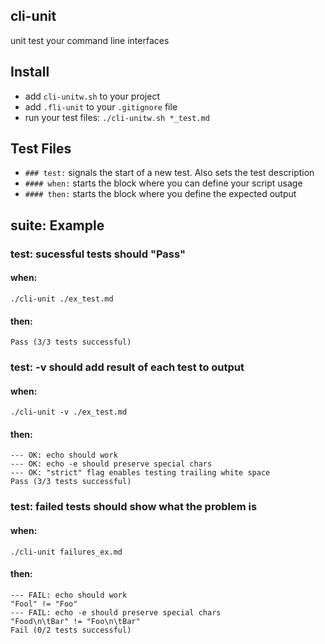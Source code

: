 
## cli-unit

unit test your command line interfaces


## Install

- add `cli-unitw.sh` to your project
- add `.fli-unit` to your `.gitignore` file
- run your test files: `./cli-unitw.sh *_test.md`
 

## Test Files

- `### test:` signals the start of a new test. Also sets the test description
- `#### when:` starts the block where you can define your script usage
- `#### then:` starts the block where you define the expected output


## suite: Example

### test: sucessful tests should "Pass"
#### when:

	./cli-unit ./ex_test.md 

#### then:

	Pass (3/3 tests successful)

### test: -v should add result of each test to output
#### when:

	./cli-unit -v ./ex_test.md 

#### then:

	--- OK: echo should work
	--- OK: echo -e should preserve special chars
	--- OK: "strict" flag enables testing trailing white space
	Pass (3/3 tests successful)

### test: failed tests should show what the problem is
#### when:

	./cli-unit failures_ex.md 

#### then:

	--- FAIL: echo should work
	"Fool" != "Foo"
	--- FAIL: echo -e should preserve special chars
	"Food\n\tBar" != "Foo\n\tBar"
	Fail (0/2 tests successful)
